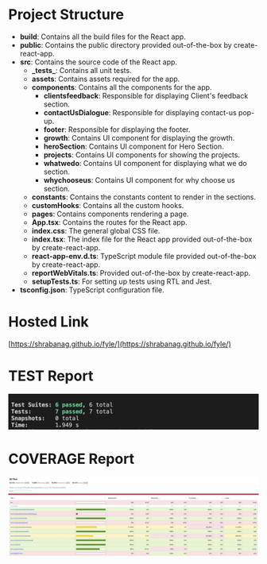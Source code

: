 # Project Structure

- **build**: Contains all the build files for the React app.
- **public**: Contains the public directory provided out-of-the-box by create-react-app.
- **src**: Contains the source code of the React app.
  - **\_tests\_**: Contains all unit tests.
  - **assets**: Contains assets required for the app.
  - **components**: Contains all the components for the app.
    - **clientsfeedback**: Responsible for displaying Client's feedback section.
    - **contactUsDialogue**: Responsible for displaying contact-us pop-up.
    - **footer**: Responsible for displaying the footer.
    - **growth**: Contains UI component for displaying the growth.
    - **heroSection**: Contains UI component for Hero Section.
    - **projects**: Contains UI components for showing the projects.
    - **whatwedo**: Contains UI component for displaying what we do section.
    - **whychooseus**: Contains UI component for why choose us section.
  - **constants**: Contains the constants content to render in the sections.
  - **customHooks**: Contains all the custom hooks.
  - **pages**: Contains components rendering a page.
  - **App.tsx**: Contains the routes for the React app.
  - **index.css**: The general global CSS file.
  - **index.tsx**: The index file for the React app provided out-of-the-box by create-react-app.
  - **react-app-env.d.ts**: TypeScript module file provided out-of-the-box by create-react-app.
  - **reportWebVitals.ts**: Provided out-of-the-box by create-react-app.
  - **setupTests.ts**: For setting up tests using RTL and Jest.
- **tsconfig.json**: TypeScript configuration file.

# Hosted Link

[https://shrabanag.github.io/fyle/](https://shrabanag.github.io/fyle/)

# TEST Report

![1721060215903](images/README/1721060215903.png)

# COVERAGE Report

![1721060293778](images/README/1721060293778.png)
